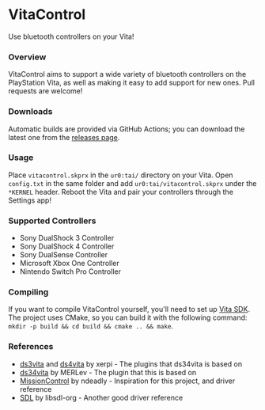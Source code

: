# VitaControl
Use bluetooth controllers on your Vita!

### Overview
VitaControl aims to support a wide variety of bluetooth controllers on the PlayStation Vita, as well as making it easy to add support for new ones. Pull requests are welcome!

### Downloads
Automatic builds are provided via GitHub Actions; you can download the latest one from the [releases page](https://github.com/Hydr8gon/VitaControl/releases).

### Usage
Place `vitacontrol.skprx` in the `ur0:tai/` directory on your Vita. Open `config.txt` in the same folder and add `ur0:tai/vitacontrol.skprx` under the `*KERNEL` header. Reboot the Vita and pair your controllers through the Settings app!

### Supported Controllers
* Sony DualShock 3 Controller
* Sony DualShock 4 Controller
* Sony DualSense Controller
* Microsoft Xbox One Controller
* Nintendo Switch Pro Controller

### Compiling
If you want to compile VitaControl yourself, you'll need to set up [Vita SDK](https://vitasdk.org). The project uses CMake, so you can build it with the following command: `mkdir -p build && cd build && cmake .. && make`.

### References
* [ds3vita](https://github.com/xerpi/ds3vita) and [ds4vita](https://github.com/xerpi/ds4vita) by xerpi - The plugins that ds34vita is based on
* [ds34vita](https://github.com/MERLev/ds34vita) by MERLev - The plugin that this is based on
* [MissionControl](https://github.com/ndeadly/MissionControl) by ndeadly - Inspiration for this project, and driver reference
* [SDL](https://github.com/libsdl-org/SDL) by libsdl-org - Another good driver reference
